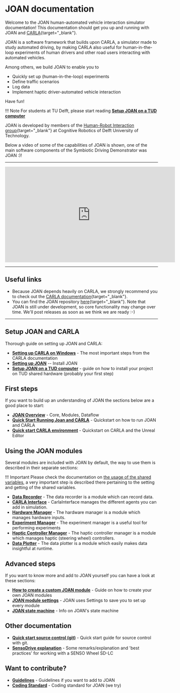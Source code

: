 # JOAN documentation

Welcome to the JOAN human-automated vehicle interaction simulator documentation! This documentation should get you up and running with JOAN and [CARLA](http://carla.org){target="_blank"}.

JOAN is a software framework that builds upon CARLA, a simulator made to study automated driving, by making CARLA also useful for human-in-the-loop experiments of human drivers and other road users interacting with automated vehicles. 

Among others, we build JOAN to enable you to 

- Quickly set up (human-in-the-loop) experiments 
- Define traffic scenarios
- Log data
- Implement haptic driver-automated vehicle interaction

Have fun!

!!! Note
    For students at TU Delft, please start reading __[Setup JOAN on a TUD computer](setup-on-tud-shared-hardware.md)__

JOAN is developed by members of the [Human-Robot Interaction group](https://delfthapticslab.nl){target="_blank"} at Cognitive Robotics of Delft University of Technology.

Below a video of some of the capabilities of JOAN is shown, one of the main software components of the Symbiotic Driving Demonstrator was JOAN :)!

---

<iframe width="560" height="315" src="https://www.youtube.com/embed/xcGXE7rI61s" frameborder="0" allow="accelerometer; autoplay; encrypted-media; gyroscope; picture-in-picture" allowfullscreen></iframe>

--- 

## Useful links

- Because JOAN depends heavily on CARLA, we strongly recommend you to check out the [CARLA documentation](https://carla.readthedocs.io/en/latest/){target="_blank"}. 
- You can find the JOAN repository [here][repolink]{target="_blank"}. Note that JOAN is still under development, so core functionality may change over time. We'll post releases as soon as we think we are ready :-)

[repolink]: https://gitlab.tudelft.nl/tud-cor-hri/joan-framework/joan

--- 

## Setup JOAN and CARLA
Thorough guide on setting up JOAN and CARLA:

* __[Setting up CARLA on Windows](setup-carla-windows.md)__ - The most important steps from the CARLA documentation
* __[Setting up JOAN](setup-joan.md)__ -- Install JOAN
* __[Setup JOAN on a TUD computer](setup-on-tud-shared-hardware.md)__ - guide on how to install your project on TUD shared hardware (probably your first step)

## First steps
If you want to build up an understanding of JOAN the sections below are a good place to start:

* __[JOAN Overview](firststeps-joan-overview.md)__ - Core, Modules, Dataflow
* __[Quick Start Running Joan and CARLA](firststeps-joan-run.md)__ - Quickstart on how to run JOAN and CARLA
* __[Quick start CARLA environment](firststeps-carle-ue4.md)__ - Quickstart on CARLA and the Unreal Editor

## Using the JOAN modules
Several modules are included with JOAN by default, the way to use them is described in their separate sections:

!!! Important
    Please check the documentation on [the usage of the shared variables](advancedsteps-add-custom-module.md#shared_variables_class), a very important step is described there pertaining to the setting and getting of the 
    shared variables.

* __[Data Recorder](modules-datarecorder.md)__ - The data recorder is a module which can record data.
* __[CARLA Interface](modules-carlainterface.md)__ - CarlaInterface manages the different agents you can add in simulation.
* __[Hardware Manager](modules-hardwaremanager.md)__ - The hardware manager is a module which manages hardware inputs.
* __[Experiment Manager](modules-experimentmanager.md)__ - The experiment manager is a useful tool for performing experiments
* __[Haptic Controller Manager](modules-hapticcontrollermanager.md)__ - The haptic controller manager is a module which manages haptic (steering wheel) controllers.
* __[Data Plotter](modules-dataplotter.md)__ - The data plotter is a module which easily makes data insightful at runtime.

## Advanced steps
If you want to know more and add to JOAN yourself you can have a look at these sections:

* __[How to create a custom JOAN module](advancedsteps-add-custom-module.md)__ - Guide on how to create your own JOAN modules
* __[JOAN module settings](advancedsteps-settings.md)__ - JOAN uses Settings to save you to set up every module
* __[JOAN state machine](advancedsteps-state-machine.md)__ - Info on JOAN's state machine


## Other documentation
* __[Quick start source control (git)](other-git.md)__ - Quick start guide for source control with git.
* __[SensoDrive explanation](other-sensodrive.md)__ - Some remarks/explanation and 'best practices' for working with a SENSO Wheel SD-LC

## Want to contribute?
* __[Guidelines](contributing-guidelines.md)__ - Guidelines if you want to add to JOAN
* __[Coding Standard](contributing-coding-standard.md)__ - Coding standard for JOAN (we try)
